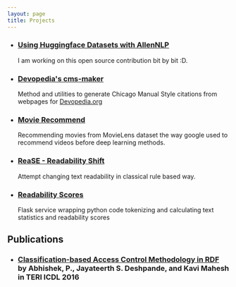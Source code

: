 ```yaml
---
layout: page
title: Projects 
---
```

* ### [Using Huggingface Datasets with AllenNLP](https://github.com/allenai/allennlp/pull/5095)
	I am working on this open source contribution bit by bit :D.

* ### [Devopedia's cms-maker](https://github.com/DevopediaOrg/cms-maker/)
    Method and utilities to generate Chicago Manual Style citations from webpages for [Devopedia.org](https://devopedia.org)   
* ### [Movie Recommend](https://github.com/Abhishek-P/movie-recommend)
    Recommending movies from MovieLens dataset the way google used to recommend videos before deep learning methods. 
* ### [ReaSE - Readability Shift](https://github.com/Abhishek-P/ReaSE)
    Attempt changing text readability in classical rule based way. 
* ### [Readability Scores](https://github.com/Abhishek-P/ReadabilityScores)
    Flask service wrapping python code tokenizing and calculating text statistics and readability scores
    
## Publications
* ### [Classification-based Access Control Methodology in RDF](https://preview.tinyurl.com/y2ambhag) by Abhishek, P., Jayateerth S. Deshpande, and Kavi Mahesh in TERI ICDL 2016
 